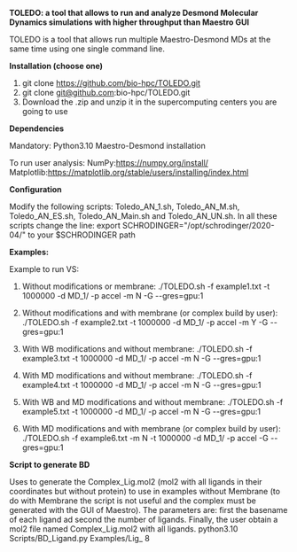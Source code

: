**TOLEDO: a tool that allows to run and analyze Desmond Molecular Dynamics simulations with higher throughput than Maestro GUI**

TOLEDO is a tool that allows run multiple Maestro-Desmond MDs at the same time using one single command line.

**Installation (choose one)**
1. git clone https://github.com/bio-hpc/TOLEDO.git
2. git clone git@github.com:bio-hpc/TOLEDO.git
3. Download the .zip and unzip it in the supercomputing centers you are going to use


**Dependencies**

Mandatory:
Python3.10
Maestro-Desmond installation

To run user analysis:
NumPy:https://numpy.org/install/
Matplotlib:https://matplotlib.org/stable/users/installing/index.html


**Configuration**

Modify the following scripts: Toledo_AN_1.sh, Toledo_AN_M.sh, Toledo_AN_ES.sh, Toledo_AN_Main.sh and Toledo_AN_UN.sh.
In all these scripts change the line:
export SCHRODINGER="/opt/schrodinger/2020-04/" to your $SCHRODINGER path

**Examples:**

Example to run VS:
1. Without modifications or membrane:
./TOLEDO.sh -f example1.txt -t 1000000 -d MD_1/ -p accel  -m N -G --gres=gpu:1

2. Without modifications and with membrane (or complex build by user):
./TOLEDO.sh -f example2.txt -t 1000000 -d MD_1/ -p accel -m Y -G --gres=gpu:1 

3. With WB modifications and without membrane:
./TOLEDO.sh -f example3.txt -t 1000000 -d MD_1/ -p accel -m N -G --gres=gpu:1 

4. With MD modifications and without membrane:
./TOLEDO.sh -f example4.txt -t 1000000 -d MD_1/ -p accel -m N -G --gres=gpu:1 

5. With WB and MD modifications and without membrane:
./TOLEDO.sh -f example5.txt -t 1000000 -d MD_1/ -p accel -m N -G --gres=gpu:1 

6. With MD modifications and with membrane (or complex build by user):
./TOLEDO.sh -f example6.txt  -m N -t 1000000 -d MD_1/ -p accel -G --gres=gpu:1


**Script to generate BD**

Uses to generate the Complex_Lig.mol2 (mol2 with all ligands in their coordinates but without protein) to use in examples without Membrane (to do with Membrane the script is not useful and the complex must be generated with the GUI of Maestro).
The parameters are: first the basename of each ligand ad second the number of ligands. Finally, the user obtain a mol2 file named Complex_Lig.mol2 with all ligands.
python3.10 Scripts/BD_Ligand.py Examples/Lig_ 8



